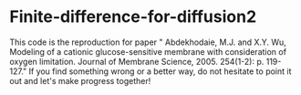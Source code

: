 # Finite-difference-for-diffusion2
This code is the reproduction for paper " Abdekhodaie, M.J. and X.Y. Wu, Modeling of a cationic glucose-sensitive membrane with consideration of oxygen limitation. Journal of Membrane Science, 2005. 254(1-2): p. 119-127." If you find something wrong or a better way, do not hesitate to point it out and let's make progress together!
